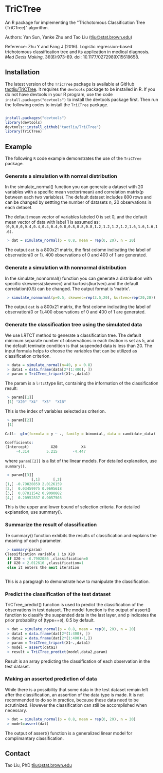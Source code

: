 # TriCTree

An R package for implementing the "Trichotomous Classification Tree (TriCTree)" algorithm. 

Authors: Yan Sun, Yanke Zhu and Tao Liu (tliu@stat.brown.edu)

Reference: Zhu Y and Fang J (2016). Logistic regression-based trichotomous classification tree and its application in medical diagnosis. *Med Decis Making*, 36(8):973-89. doi: 10.1177/0272989X15618658. 

## Installation

The latest version of the `TriCTree` package is available at GitHub [taotliu/TriCTree](https://github.com/taotliu/TriCTree). It requires the `devtools` package to be installed in R. If you do not have devtools in your R program, use the code `install.packages("devtools")` to install the devtools package first. Then run the following codes to install the `TriCTree` package.

```R

install.packages("devtools")
library(devtools)
devtools::install_github("taotliu/TriCTree")
library(TriCTree)
```

## Example

The following `R` code example demonstrates the use of the `TriCTree` package.

### Generate a simulation with normal distribution 

In the simulate_normal() function you can generate a dataset with 20 variables with a specific mean vector(mean) and correlation matrix(p between each two variables). The default dataset includes 800 rows and can be changed by settting the number of datasets n, 20 observations in each detaset. 

The default mean vector of variables labeled 0 is set 0, and the default mean vector of data with label 1 is assumed as: `(0,0,0,0,0.4,0.4,0.4,0.4,0.8,0.8,0.8,0.8,1.2,1.2,1.2,1.2,1.6,1.6,1.6,1.6)`.

```R
 > dat = simulate_normal(p = 0.8, mean = rep(0, 20), n = 20)
```
The output `dat` is a 800x21 matrix, the first colomn indicating the label of observation(0 or 1). 400 observations of 0 and 400 of 1 are generated.

### Generate a simulation with nonnormal distribution

In the simulate_nonnormal() function you can generate a distribution with specific skewness(skewvec) and kurtosis(kurtvec).and the default correlation(0.5) can be changed. The output format is 'matrix'.

```R
 > simulate_nonnormal(p=0.5, skewvec=rep(3.5,20), kurtvec=rep(20,20))
```

The output `dat` is a 800x21 matrix, the first colomn indicating the label of observation(0 or 1).400 observations of 0 and 400 of 1 are generated.

### Generate the classification tree using the simulated data

We use LRTCT method to generate a classification tree. The default minimum separate number of observations in each iteation is set as 5, and the default teminate condition is that suspended data is less than 20. The input formula helps to choose the variables that can be utilized as classification criterion.

```R
 > data = simulate_normal(n=40, p = 0.8)
 > data1 = data.frame(data[2*(1:400), ])
 > param = TriCTree_tripart(X1~.,data1)
```

The param is a `lrtct`type list, containing the information of the classification result:

```R
 > param[[1]]
 [1] "X20" "X4"  "X5"  "X18"
```

This is the index of variables selected as criterion.

```R
 > param[[2]]
 [1] 
 
Call:  glm(formula = y ~ ., family = binomial, data = candidate_data)

Coefficients:
(Intercept)          X20           X4  
     -4.314        5.215       -4.447  

```

where `param[[2]]` is a list of the linear models. For detailed explanation, use `summary()`.

```R
 > param[[3]]
            [,1]      [,2]
[1,] -0.79020859 2.0126159
[2,]  0.03459975 0.9695618
[3,]  0.07811542 0.9090882
[4,]  0.20952837 0.9057503
```

This is the upper and lower bound of selection criteria. For detailed explanation, use summary().


### Summarize the result of classification

Te summary() function exhibits the results of classification and explains the meaning of each parameter.

```R
 > summary(param)
Classification variable 1 is X20 
 if X20 < -0.7902086 ,classification=0 
 if X20 > 2.012616 ,classification=1 
 else it enters the next iteration
 
```

This is a paragragh to demonstrate how to manipulate the  classification.

### Predict the classification of the test dataset

TriCTree_predict() function is used to predict the classification of the observations in test dataset. 
The model function is the output of assert() function to classify the suspended data in the last layer, and p indicates the prior probability of (type==`0`), 0.5 by default.

```R
 > dat = simulate_normal(p = 0.8, mean = rep(0, 20), n = 20)
 > data1 = data.frame(dat[2*(1:400), ])
 > data2 = data.frame(dat[2*(1:400)-1,])
 > param = TriCTree_tripart(X1~.,data1)
 > model = assert(data1)
 > result = TriCTree_predict(model,data2,param)
```
Result is an array predicting the classification of each observation in the test dataset.

### Making an asserted prediction of data

While there is a possibility that some data in the test dataset remain left after the classification, an assertion of the data type is made. It is not recommended to do so in practice, because these data need to be scrutinized. However the classification can still be accomplished when necessary.

```R
 > dat = simulate_normal(p = 0.8, mean = rep(0, 20), n = 20)
 > model=assert(dat)
```

The output of assert() function is a generalized linear model for complimantary classification.

## Contact

Tao Liu, PhD
tliu@stat.brown.edu














